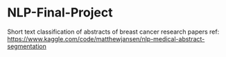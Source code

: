 # NLP-Final-Project
Short text classification of abstracts of breast cancer research papers ref: https://www.kaggle.com/code/matthewjansen/nlp-medical-abstract-segmentation
